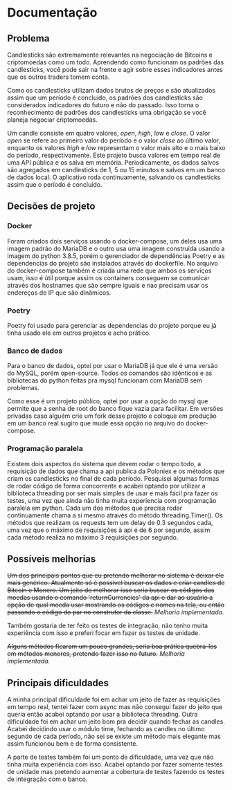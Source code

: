 # Documentação

## Problema

Candlesticks são extremamente relevantes na negociação de Bitcoins e criptomoedas como um todo. Aprendendo como funcionam os padrões das candlesticks, você pode sair na frente e agir sobre esses indicadores antes que os outros traders tomem conta.

Como os candlesticks utilizam dados brutos de preços e são atualizados assim que um período é concluído, os padrões dos candlesticks são considerados indicadores do futuro e não do passado. Isso torna o reconhecimento de padrões dos candlesticks uma obrigação se você planeja negociar criptomoedas.

Um candle consiste em quatro valores, _open_, _high_, _low_ e _close_. O valor _open_ se refere ao primeiro valor do período e o valor _close_ ao último valor, enquanto os valores _high_ e _low_ representam o valor mais alto e o mais baixo do período, respectivamente. Este projeto busca valores em tempo real de uma API pública e os salva em memória. Periodicamente, os dados salvos são agregados em candlesticks de 1, 5 ou 15 minutos e salvos em um banco de dados local. O aplicativo roda continuamente, salvando os candlesticks assim que o período é concluído. 


## Decisões de projeto

### Docker

Foram criados dois serviços usando o docker-compose, um deles usa uma imagem padrão do MariaDB e o outro usa uma imagem construída usando a imagem do python 3.8.5, porém o gerenciador de dependências Poetry e as dependencias do projeto são instalados através do dockerfile. No arquivo do docker-compose também é criada uma rede que ambos os serviços usam, isso é útil porque assim os containers conseguem se comunicar através dos hostnames que são sempre iguais e nao precisam usar os endereços de IP que são dinâmicos.

### Poetry

Poetry foi usado para gerenciar as dependencias do projeto porque eu já tinha usado ele em outros projetos e acho prático.

### Banco de dados

Para o banco de dados, optei por usar o MariaDB já que ele é uma versão do MySQL, porém open-source. Todos os comandos são idênticos e as bibliotecas do python feitas pra mysql funcionam com MariaDB sem problemas.

Como esse é um projeto público, optei por usar a opção do mysql que permite que a senha de root do banco fique vazia para facilitar. Em versões privadas caso alguém crie um fork desse projeto e coloque em produção em um banco real sugiro que mude essa opção no arquivo do docker-compose.

### Programação paralela

Existem dois aspectos do sistema que devem rodar o tempo todo, a requisição de dados que chama a api publica da Poloniex e os métodos que criam os candlesticks no final de cada período. Pesquisei algumas formas de rodar código de forma concorrente e acabei optando por utilizar a biblioteca threading por ser mais simples de usar e mais fácil pra fazer os testes, uma vez que ainda não tinha muita experiencia com programação paralela em python. Cada um dos métodos que precisa rodar continuamente chama a si mesmo através do método threading.Timer(). Os métodos que realizam os requests tem um delay de 0.3 segundos cada, uma vez que o máximo de requisições à api é de 6 por segundo, assim cada método realiza no máximo 3 requisições por segundo.

## Possíveis melhorias

~~Um dos principais pontos que eu pretendo melhorar no sistema é deixar ele mais genérico. Atualmente só é possível buscar os dados e criar candles de Bitcoin e Monero. Um jeito de melhorar isso seria buscar os códigos das moedas usando o comando 'returnCurrencies' da api e dar ao usuário a opção de qual moeda usar mostrando os códigos e nomes na tela, ou então passando o código do par no construtor da classe.~~ _Melhoria implementada._

Também gostaria de ter feito os testes de integração, não tenho muita experiência com isso e preferi focar em fazer os testes de unidade.

~~Alguns métodos ficaram um pouco grandes, seria boa prática quebra-los em métodos menores, pretendo fazer isso no futuro.~~ _Melhoria implementada._

## Principais dificuldades

A minha principal dificuldade foi em achar um jeito de fazer as requisições em tempo real, tentei fazer com async mas não consegui fazer do jeito que queria então acabei optando por usar a biblioteca threading. Outra dificuldade foi em achar um jeito bom pra decidir quando fechar as candles. Acabei decidindo usar o módulo time, fechando as candles no último segundo de cada período, não sei se existe um método mais elegante mas assim funcionou bem e de forma consistente.

A parte de testes também foi um ponto de dificuldade, uma vez que não tinha muita experiência com isso. Acabei optando por fazer somente testes de unidade mas pretendo aumentar a cobertura de testes fazendo os testes de integração com o banco.